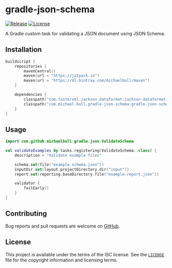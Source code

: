 # gradle-json-schema

[![Release](https://api.bintray.com/packages/michaelbull/maven/gradle-json-schema/images/download.svg)](https://bintray.com/michaelbull/maven/gradle-json-schema/_latestVersion) [![License](https://img.shields.io/github/license/michaelbull/gradle-json-schema.svg)](https://github.com/michaelbull/gradle-json-schema/blob/master/LICENSE)

A Gradle custom task for validating a JSON document using JSON Schema.

## Installation

```kotlin
buildscript {
    repositories {
        mavenCentral()
        maven(url = "https://jitpack.io")
        maven(url = "https://dl.bintray.com/michaelbull/maven")
    }

    dependencies {
        classpath("com.fasterxml.jackson.dataformat:jackson-dataformat-yaml:2.9.7")
        classpath("com.michael-bull.gradle-json-schema:gradle-json-schema:1.0.0")
    }
}
```

## Usage

```kotlin
import com.github.michaelbull.gradle.json.ValidateSchema

val validateExamples by tasks.registering(ValidateSchema::class) {
    description = "Validate example files"

    schema.set(file("example.schema.json"))
    inputDir.set(layout.projectDirectory.dir("input"))
    report.set(reporting.baseDirectory.file("example-report.json"))

    validator {
        failEarly()
    }
}
```

## Contributing

Bug reports and pull requests are welcome on [GitHub][github].

## License

This project is available under the terms of the ISC license. See the
[`LICENSE`](LICENSE) file for the copyright information and licensing terms.

[github]: https://github.com/michaelbull/gradle-json-schema

